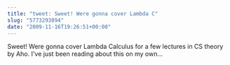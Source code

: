 ```yaml
---
title: "tweet: Sweet! Were gonna cover Lambda C"
slug: "5773293894"
date: "2009-11-16T19:26:51+00:00"
---
```

Sweet! Were gonna cover Lambda Calculus for a few lectures in CS theory by Aho. I've just been reading about this on my own...